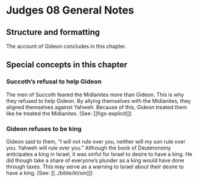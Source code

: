 # Judges 08 General Notes
## Structure and formatting

The account of Gideon concludes in this chapter.

## Special concepts in this chapter

### Succoth’s refusal to help Gideon
The men of Succoth feared the Midianites more than Gideon. This is why they refused to help Gideon. By allying themselves with the Midianites, they aligned themselves against Yahweh. Because of this, Gideon treated them like he treated the Midianites. (See: [[figs-explicit]])

### Gideon refuses to be king

Gideon said to them, “I will not rule over you, neither will my son rule over you. Yahweh will rule over you.” Although the book of Deuteronomy anticipates a king in Israel, it was sinful for Israel to desire to have a king. He did though take a share of everyone’s plunder as a king would have done through taxes. This may serve as a warning to Israel about their desire to have a king. (See: [[../bible/kt/sin]])